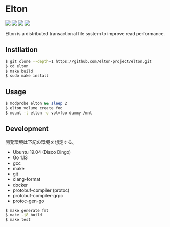 # Elton
![](https://img.shields.io/github/license/elton-project/elton)
![](https://tokei.rs/b1/github/elton-project/elton?category=code)
![](https://img.shields.io/github/commit-activity/m/elton-project/elton)
![](https://img.shields.io/github/v/tag/elton-project/elton)

Elton is a distributed transactional file system to improve read performance.

## Instllation
```bash
$ git clone --depth=1 https://github.com/elton-project/elton.git
$ cd elton
$ make build
$ sudo make install
```

## Usage
```bash
$ modprobe elton && sleep 2
$ elton volume create foo
$ mount -t elton -o vol=foo dummy /mnt
```

## Development
開発環境は下記の環境を想定する。

- Ubuntu 19.04 (Disco Dingo)
- Go 1.13
- gcc
- make
- git
- clang-format
- docker
- protobuf-compiler (protoc)
- protobuf-compiler-grpc
- protoc-gen-go

```bash
$ make generate fmt
$ make -j8 build
$ make test
``` 
